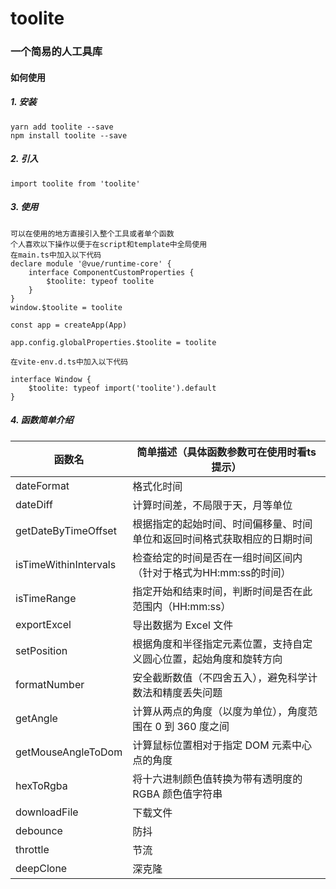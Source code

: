 toolite
================
### 一个简易的人工具库
#### 如何使用
##### 1. 安装
    yarn add toolite --save
    npm install toolite --save
##### 2. 引入    
    import toolite from 'toolite'    
##### 3. 使用     
    可以在使用的地方直接引入整个工具或者单个函数    
    个人喜欢以下操作以便于在script和template中全局使用    
    在main.ts中加入以下代码    
    declare module '@vue/runtime-core' {
        interface ComponentCustomProperties {
            $toolite: typeof toolite
        }
    }     
    window.$toolite = toolite     

    const app = createApp(App)   

    app.config.globalProperties.$toolite = toolite     

    在vite-env.d.ts中加入以下代码       

    interface Window {
        $toolite: typeof import('toolite').default
    }      

    
##### 4. 函数简单介绍          

| 函数名                | 简单描述（具体函数参数可在使用时看ts提示）                           |
| --------------------- | ------------------------------ |
| dateFormat            | 格式化时间                      |
| dateDiff              | 计算时间差，不局限于天，月等单位    |
| getDateByTimeOffset   | 根据指定的起始时间、时间偏移量、时间单位和返回时间格式获取相应的日期时间    |
| isTimeWithinIntervals   | 检查给定的时间是否在一组时间区间内（针对于格式为HH:mm:ss的时间）    |
| isTimeRange   | 指定开始和结束时间，判断时间是否在此范围内（HH:mm:ss）    |
| exportExcel   | 导出数据为 Excel 文件    |
| setPosition   | 根据角度和半径指定元素位置，支持自定义圆心位置，起始角度和旋转方向    |
| formatNumber   | 安全截断数值（不四舍五入），避免科学计数法和精度丢失问题    |
| getAngle   | 计算从两点的角度（以度为单位），角度范围在 0 到 360 度之间    |
| getMouseAngleToDom   | 计算鼠标位置相对于指定 DOM 元素中心点的角度    |
| hexToRgba   | 将十六进制颜色值转换为带有透明度的 RGBA 颜色值字符串    |
| downloadFile   | 下载文件    |
| debounce   | 防抖    |
| throttle   | 节流    |
| deepClone   | 深克隆    |